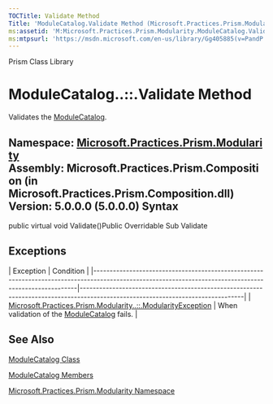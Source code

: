 ```yaml
---
TOCTitle: Validate Method
Title: 'ModuleCatalog.Validate Method (Microsoft.Practices.Prism.Modularity)'
ms:assetid: 'M:Microsoft.Practices.Prism.Modularity.ModuleCatalog.Validate'
ms:mtpsurl: 'https://msdn.microsoft.com/en-us/library/Gg405885(v=PandP.50)'
---
```


Prism Class Library

ModuleCatalog..::.Validate Method
=================================

Validates the [ModuleCatalog](https://msdn.microsoft.com/t:microsoft.practices.prism.modularity.modulecatalog).

**Namespace:** [Microsoft.Practices.Prism.Modularity](https://msdn.microsoft.com/n:microsoft.practices.prism.modularity)
**Assembly:** Microsoft.Practices.Prism.Composition (in Microsoft.Practices.Prism.Composition.dll) Version: 5.0.0.0 (5.0.0.0)
Syntax
------

<span id="syntaxToggle"></span>public virtual void Validate()Public Overridable Sub Validate

Exceptions
----------

<span id="exceptionsToggle"></span>
| Exception                                                                                                                                             | Condition                                                                                                                      |
|-------------------------------------------------------------------------------------------------------------------------------------------------------|--------------------------------------------------------------------------------------------------------------------------------|
| [Microsoft.Practices.Prism.Modularity..::.ModularityException](https://msdn.microsoft.com/t:microsoft.practices.prism.modularity.modularityexception) | When validation of the [ModuleCatalog](https://msdn.microsoft.com/t:microsoft.practices.prism.modularity.modulecatalog) fails. |

See Also
--------

<span id="seeAlsoToggle"></span>
[ModuleCatalog Class](https://msdn.microsoft.com/t:microsoft.practices.prism.modularity.modulecatalog)

[ModuleCatalog Members](https://msdn.microsoft.com/allmembers.t:microsoft.practices.prism.modularity.modulecatalog)

[Microsoft.Practices.Prism.Modularity Namespace](https://msdn.microsoft.com/n:microsoft.practices.prism.modularity)
